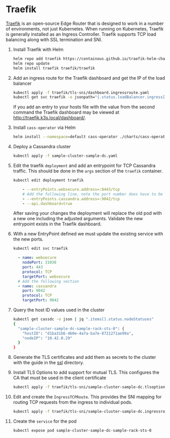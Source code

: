 # Traefik

[Traefik](https://containo.us/traefik/) is an open-source Edge Router that is designed to work in a number of environments, not just Kubernetes. When running on Kubernetes, Traefik is generally installed as an Ingress Controller. Traefik supports TCP load balancing along with SSL termination and SNI.  

1. Install Traefik with Helm

   ```bash
   helm repo add traefik https://containous.github.io/traefik-helm-chart
   helm repo update
   helm install traefik traefik/traefik
   ```

1. Add an ingress route for the Traefik dashboard and get the IP of the load balancer

   ```bash
   kubectl apply -f traefik/tls-sni/dashboard.ingressroute.yaml
   kubectl get svc traefik -o jsonpath="{.status.loadBalancer.ingress[].ip} traefik.k3s.local"
   ```

   If you add an entry to your hosts file with the value from the second command the Traefik dashboard may be viewed at http://traefik.k3s.local/dashboard/.

1. Install `cass-operator` via Helm

    ```bash
    helm install --namespace=default cass-operator ./charts/cass-operator-chart
    ```

1. Deploy a Cassandra cluster

    ```bash
    kubectl apply -f sample-cluster-sample-dc.yaml
    ```

1. Edit the traefik `deployment` and add an entrypoint for TCP Cassandra traffic. This should be done in the `args` section of the `traefik` container.

    ```bash
    kubectl edit deployment traefik
    ```

    ```yaml
        - --entryPoints.websecure.address=:8443/tcp
        # Add the following line, note the port number does have to be 9042. The value "cassandra" is displayed in the Traefik UI.
        - --entryPoints.cassandra.address=:9042/tcp
        - --api.dashboard=true
    ```

    After saving your changes the deployment will replace the old pod with a new one including the adjusted arguments. Validate the new entrypoint exists in the Traefik dashboard.

1. With a new EntryPoint defined we must update the existing service with the new ports.

    ```bash
    kubectl edit svc traefik
    ```

    ```yaml
      - name: websecure
        nodePort: 31036
        port: 443
        protocol: TCP
        targetPort: websecure
      # Add the following section
      - name: cassandra
        port: 9042
        protocol: TCP
        targetPort: 9042
    ```

1. Query the host ID values used in the cluster

    ```bash
    kubectl get cassdc -o json | jq ".items[].status.nodeStatuses"
    {
      "sample-cluster-sample-dc-sample-rack-sts-0": {
        "hostID": "d1ba31b6-4b0e-4a7a-ba7e-8721271ae99a",
        "nodeIP": "10.42.0.29"
      }
    }
    ```

1. Generate the TLS certificates and add them as secrets to the cluster with the guide in the [ssl](ssl) directory.

1. Install TLS Options to add support for mutual TLS. This configures the CA that must be used in the client certificate

    ```bash
    kubectl apply -f traefik/tls-sni/sample-cluster-sample-dc.tlsoption.yaml
    ```

1. Edit and create the `IngressTCPRoute`. This provides the SNI mapping for routing TCP requests from the ingress to individual pods.

    ```bash
    kubectl apply -f traefik/tls-sni/sample-cluster-sample-dc.ingressroutetcp.yaml
    ```

1. Create the `service` for the pod

   ```bash
   kubectl expose pod sample-cluster-sample-dc-sample-rack-sts-0
   ```